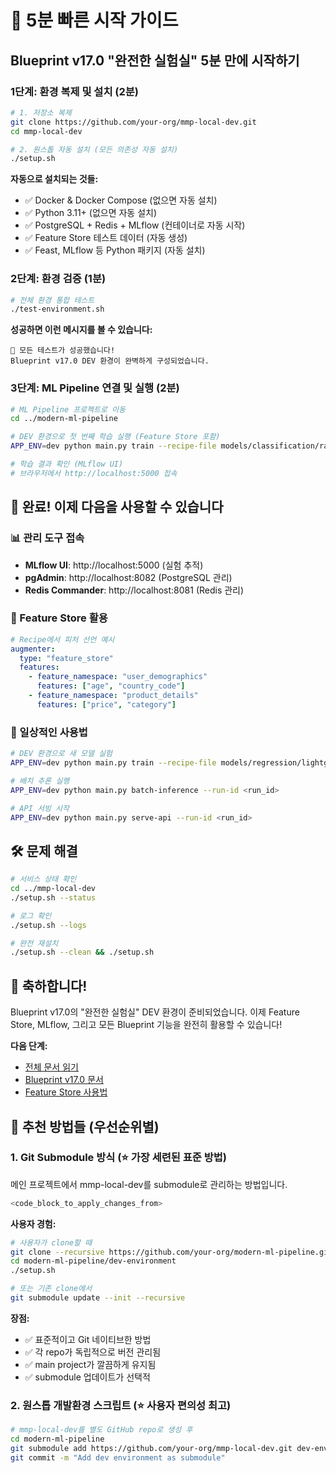 # 🚀 5분 빠른 시작 가이드

## Blueprint v17.0 "완전한 실험실" 5분 만에 시작하기

### 1단계: 환경 복제 및 설치 (2분)

```bash
# 1. 저장소 복제
git clone https://github.com/your-org/mmp-local-dev.git
cd mmp-local-dev

# 2. 원스톱 자동 설치 (모든 의존성 자동 설치)
./setup.sh
```

**자동으로 설치되는 것들:**
- ✅ Docker & Docker Compose (없으면 자동 설치)
- ✅ Python 3.11+ (없으면 자동 설치)
- ✅ PostgreSQL + Redis + MLflow (컨테이너로 자동 시작)
- ✅ Feature Store 테스트 데이터 (자동 생성)
- ✅ Feast, MLflow 등 Python 패키지 (자동 설치)

### 2단계: 환경 검증 (1분)

```bash
# 전체 환경 통합 테스트
./test-environment.sh
```

**성공하면 이런 메시지를 볼 수 있습니다:**
```
🎉 모든 테스트가 성공했습니다!
Blueprint v17.0 DEV 환경이 완벽하게 구성되었습니다.
```

### 3단계: ML Pipeline 연결 및 실행 (2분)

```bash
# ML Pipeline 프로젝트로 이동
cd ../modern-ml-pipeline

# DEV 환경으로 첫 번째 학습 실행 (Feature Store 포함)
APP_ENV=dev python main.py train --recipe-file models/classification/random_forest_classifier

# 학습 결과 확인 (MLflow UI)
# 브라우저에서 http://localhost:5000 접속
```

## 🎯 완료! 이제 다음을 사용할 수 있습니다

### 📊 관리 도구 접속
- **MLflow UI**: http://localhost:5000 (실험 추적)
- **pgAdmin**: http://localhost:8082 (PostgreSQL 관리)
- **Redis Commander**: http://localhost:8081 (Redis 관리)

### 🏪 Feature Store 활용
```yaml
# Recipe에서 피처 선언 예시
augmenter:
  type: "feature_store"
  features:
    - feature_namespace: "user_demographics"
      features: ["age", "country_code"]
    - feature_namespace: "product_details" 
      features: ["price", "category"]
```

### 🔄 일상적인 사용법
```bash
# DEV 환경으로 새 모델 실험
APP_ENV=dev python main.py train --recipe-file models/regression/lightgbm_regressor

# 배치 추론 실행
APP_ENV=dev python main.py batch-inference --run-id <run_id>

# API 서빙 시작
APP_ENV=dev python main.py serve-api --run-id <run_id>
```

## 🛠️ 문제 해결

```bash
# 서비스 상태 확인
cd ../mmp-local-dev
./setup.sh --status

# 로그 확인
./setup.sh --logs

# 완전 재설치
./setup.sh --clean && ./setup.sh
```

## 🎉 축하합니다!

Blueprint v17.0의 "완전한 실험실" DEV 환경이 준비되었습니다. 이제 Feature Store, MLflow, 그리고 모든 Blueprint 기능을 완전히 활용할 수 있습니다!

**다음 단계:**
- [전체 문서 읽기](README.md)
- [Blueprint v17.0 문서](../modern-ml-pipeline/blueprint.md)
- [Feature Store 사용법](../modern-ml-pipeline/feature_store_contract.md) 

## 🎯 추천 방법들 (우선순위별)

### 1. **Git Submodule 방식** (⭐ 가장 세련된 표준 방법)

메인 프로젝트에서 mmp-local-dev를 submodule로 관리하는 방법입니다.

```bash
<code_block_to_apply_changes_from>
```

**사용자 경험:**
```bash
# 사용자가 clone할 때
git clone --recursive https://github.com/your-org/modern-ml-pipeline.git
cd modern-ml-pipeline/dev-environment
./setup.sh

# 또는 기존 clone에서
git submodule update --init --recursive
```

**장점:**
- ✅ 표준적이고 Git 네이티브한 방법
- ✅ 각 repo가 독립적으로 버전 관리됨
- ✅ main project가 깔끔하게 유지됨
- ✅ submodule 업데이트가 선택적

### 2. **원스톱 개발환경 스크립트** (⭐ 사용자 편의성 최고)

```bash
# mmp-local-dev를 별도 GitHub repo로 생성 후
cd modern-ml-pipeline
git submodule add https://github.com/your-org/mmp-local-dev.git dev-environment
git commit -m "Add dev environment as submodule"
``` 